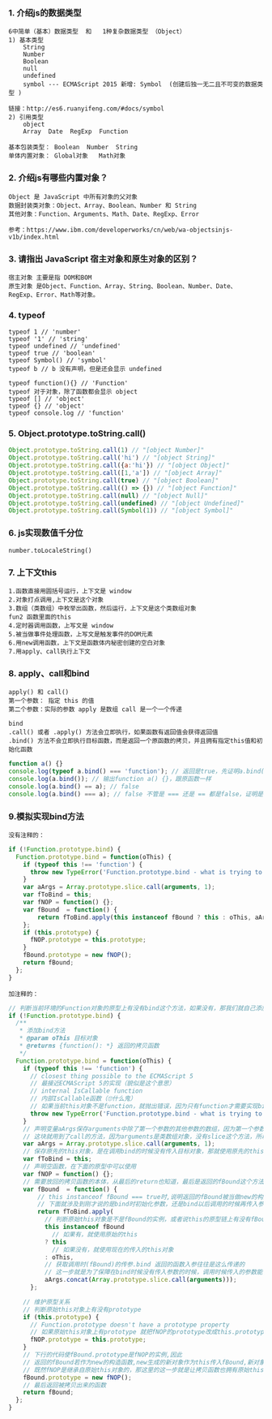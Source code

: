 ### 1. 介绍js的数据类型
    6中简单（基本）数据类型  和   1种复杂数据类型 （Object）
    1) 基本类型
        String
        Number
        Boolean
        null
        undefined
        symbol --- ECMAScript 2015 新增: Symbol  (创建后独一无二且不可变的数据类型 )
        
    链接：http://es6.ruanyifeng.com/#docs/symbol
    2) 引用类型
        object
        Array  Date  RegExp  Function
        
    基本包装类型： Boolean  Number  String 
    单体内置对象： Global对象   Math对象
    
### 2. 介绍js有哪些内置对象？
    Object 是 JavaScript 中所有对象的父对象
    数据封装类对象：Object、Array、Boolean、Number 和 String
    其他对象：Function、Arguments、Math、Date、RegExp、Error
    
    参考：https://www.ibm.com/developerworks/cn/web/wa-objectsinjs-v1b/index.html
    
### 3. 请指出 JavaScript 宿主对象和原生对象的区别？
    宿主对象 主要是指 DOM和BOM
    原生对象 是Object、Function、Array、String、Boolean、Number、Date、RegExp、Error、Math等对象。

### 4. typeof 
    typeof 1 // 'number'
    typeof '1' // 'string'
    typeof undefined // 'undefined'
    typeof true // 'boolean'
    typeof Symbol() // 'symbol'
    typeof b // b 没有声明，但是还会显示 undefined
    
    typeof function(){} // 'Function'
    typeof 对于对象，除了函数都会显示 object
    typeof [] // 'object'
    typeof {} // 'object'
    typeof console.log // 'function'

### 5. Object.prototype.toString.call()
```javascript
Object.prototype.toString.call(1) // "[object Number]" 
Object.prototype.toString.call('hi') // "[object String]" 
Object.prototype.toString.call({a:'hi'}) // "[object Object]" 
Object.prototype.toString.call([1,'a']) // "[object Array]" 
Object.prototype.toString.call(true) // "[object Boolean]" 
Object.prototype.toString.call(() => {}) // "[object Function]" 
Object.prototype.toString.call(null) // "[object Null]" 
Object.prototype.toString.call(undefined) // "[object Undefined]" 
Object.prototype.toString.call(Symbol(1)) // "[object Symbol]"
```    
### 6. js实现数值千分位
    number.toLocaleString() 
    
### 7. 上下文this
    1.函数直接用圆括号运行，上下文是 window
    2.对象打点调用,上下文是这个对象
    3.数组（类数组）中枚举出函数，然后运行，上下文是这个类数组对象
    fun2 函数里面的this
    4.定时器调用函数，上写文是 window
    5.被当做事件处理函数，上写文是触发事件的DOM元素
    6.用new调用函数，上下文是函数体内秘密创建的空白对象
    7.用apply、call执行上下文
    
### 8. apply、call和bind
    apply() 和 call()
    第一个参数： 指定 this 的值
    第二个参数：实际的参数 apply 是数组 call 是一个一个传递
    
    bind
    .call() 或者 .apply() 方法会立即执行，如果函数有返回值会获得返回值
    .bind() 方法不会立即执行目标函数，而是返回一个原函数的拷贝，并且拥有指定this值和初始化函数

```javascript
function a() {}
console.log(typeof a.bind() === 'function'); // 返回是true，先证明a.bind()是一个函数
console.log(a.bind()); // 输出function a() {}，跟原函数一样
console.log(a.bind() == a); // false
console.log(a.bind() === a); // false 不管是 === 还是 == 都是false，证明是拷贝出来一份而不是原先的那个函数
```

### 9.模拟实现bind方法
    没有注释的：
```javascript
if (!Function.prototype.bind) {
  Function.prototype.bind = function(oThis) {
    if (typeof this !== 'function') {
      throw new TypeError('Function.prototype.bind - what is trying to be bound is not callable');
    }
    var aArgs = Array.prototype.slice.call(arguments, 1);
    var fToBind = this;
    var fNOP = function() {};
    var fBound  = function() {
        return fToBind.apply(this instanceof fBound ? this : oThis, aArgs.concat(Array.prototype.slice.call(arguments)));
    };
    if (this.prototype) {
      fNOP.prototype = this.prototype;
    }
    fBound.prototype = new fNOP();
    return fBound;
  };
}
```
    加注释的：
```javascript
// 判断当前环境的Function对象的原型上有没有bind这个方法，如果没有，那我们就自己添加一个
if (!Function.prototype.bind) {
  /**
   * 添加bind方法
   * @param oThis 目标对象
   * @returns {function(): *} 返回的拷贝函数
   */
  Function.prototype.bind = function(oThis) {
    if (typeof this !== 'function') {
      // closest thing possible to the ECMAScript 5
      // 最接近ECMAScript 5的实现（貌似是这个意思）
      // internal IsCallable function
      // 内部IsCallable函数（🙄什么鬼）
      // 如果当前this对象不是function，就抛出错误，因为只有function才需要实现bind这个方法。。。毕竟是返回函数
      throw new TypeError('Function.prototype.bind - what is trying to be bound is not callable');
    }
    // 声明变量aArgs保存arguments中除了第一个参数的其他参数的数组，因为第一个参数不是函数需要的参数，而是需要绑定的目标对象
    // 这块就用到了call的方法，因为arguments是类数组对象，没有slice这个方法，所以只能从Array那call过来一个使用
    var aArgs = Array.prototype.slice.call(arguments, 1);
    // 保存原先的this对象，是在调用bind的时候没有传入目标对象，那就使用原先的this对象
    var fToBind = this;
    // 声明空函数，在下面的原型中可以使用
    var fNOP = function() {};
    // 需要放回的拷贝函数的本体，从最后的return也知道，最后是返回的fBound这个方法
    var fBound  = function() {
        // this instanceof fBound === true时,说明返回的fBound被当做new的构造函数调用
        // 下面就涉及到刚才说的是bind时初始化参数，还是bind以后调用的时候再传入参数
        return fToBind.apply(
          // 判断原始this对象是不是fBound的实例，或者说this的原型链上有没有fBound
          this instanceof fBound
            // 如果有，就使用原始的this 
          ? this
            // 如果没有，就使用现在的传入的this对象
          : oThis,
          // 获取调用时(fBound)的传参.bind 返回的函数入参往往是这么传递的
          // 这一步就是为了保障在bind时候没有传入参数的时候，调用时候传入的参数能使用上
          aArgs.concat(Array.prototype.slice.call(arguments)));
      };

    // 维护原型关系
    // 判断原始this对象上有没有prototype
    if (this.prototype) {
      // Function.prototype doesn't have a prototype property
      // 如果原始this对象上有prototype 就把fNOP的prototype改成this.prototype，fNOP就继承自原始this了
      fNOP.prototype = this.prototype;
    }
    // 下行的代码使fBound.prototype是fNOP的实例,因此
    // 返回的fBound若作为new的构造函数,new生成的新对象作为this传入fBound,新对象的__proto__就是fNOP的实例
    // 既然fNOP是继承自原始this对象的，那这里的这一步就是让拷贝函数也拥有原始this对象的prototype，继承自同一个地方，师出同门
    fBound.prototype = new fNOP();
    // 最后返回被拷贝出来的函数
    return fBound;
  };
}
```






